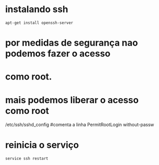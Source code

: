 # instalando ssh
	apt-get install openssh-server


# por medidas de segurança nao podemos fazer o acesso 
# como root.


# mais podemos liberar o acesso como root
/etc/ssh/sshd_config
	#comenta a linha
	PermitRootLogin without-passw


# reinicia o serviço
	service ssh restart